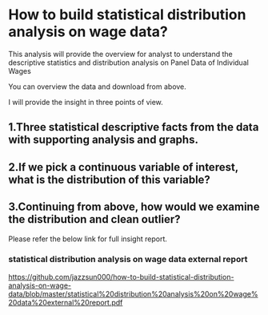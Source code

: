 # How to build statistical distribution analysis on wage data?
This analysis will provide the overview for analyst to understand the descriptive statistics and distribution analysis on Panel Data of Individual Wages

You can overview the data and download from above.

I will provide the insight in three points of view.


## 1.Three statistical descriptive facts from the data with supporting analysis and graphs.

## 2.If we pick a continuous variable of interest, what is the distribution of this variable?

## 3.Continuing from above, how would we examine the distribution and clean outlier?

Please refer the below link for full insight report.

### statistical distribution analysis on wage data external report
https://github.com/jazzsun000/how-to-build-statistical-distribution-analysis-on-wage-data/blob/master/statistical%20distribution%20analysis%20on%20wage%20data%20external%20report.pdf
